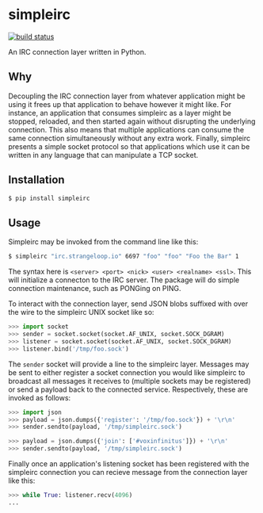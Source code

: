 # simpleirc

[![build status](https://secure.travis-ci.org/maxcountryman/simpleirc.png?branch=master)](https://travis-ci.org/#!/maxcountryman/simpleirc)

An IRC connection layer written in Python.

## Why

Decoupling the IRC connection layer from whatever application might be using it
frees up that application to behave however it might like. For instance, an
application that consumes simpleirc as a layer might be stopped, reloaded, and
then started again without disrupting the underlying connection. This also
means that multiple applications can consume the same connection simultaneously
without any extra work. Finally, simpleirc presents a simple socket protocol so
that applications which use it can be written in any language that can
manipulate a TCP socket.

## Installation

```sh
$ pip install simpleirc
```

## Usage

Simpleirc may be invoked from the command line like this:

```sh
$ simpleirc "irc.strangeloop.io" 6697 "foo" "foo" "Foo the Bar" 1
```

The syntax here is `<server> <port> <nick> <user> <realname> <ssl>`. This will
initialize a connecton to the IRC server. The package will do simple
connection maintenance, such as PONGing on PING.

To interact with the connection layer, send JSON blobs suffixed with <CR> <LF>
over the wire to the simpleirc UNIX socket like so:

```python
>>> import socket
>>> sender = socket.socket(socket.AF_UNIX, socket.SOCK_DGRAM)
>>> listener = socket.socket(socket.AF_UNIX, socket.SOCK_DGRAM)
>>> listener.bind('/tmp/foo.sock')
```

The `sender` socket will provide a line to the simpleirc layer. Messages may be
sent to either register a socket connection you would like simpleirc to
broadcast all messages it receives to (multiple sockets may be registered) or
send a payload back to the connected service. Respectively, these are invoked
as follows:

```python
>>> import json
>>> payload = json.dumps({'register': '/tmp/foo.sock'}) + '\r\n'
>>> sender.sendto(payload, '/tmp/simpleirc.sock')
```

```python
>>> payload = json.dumps({'join': ['#voxinfinitus']}) + '\r\n'
>>> sender.sendto(payload, '/tmp/simpleirc.sock')
```

Finally once an application's listening socket has been registered with the
simpleirc connection you can recieve message from the connection layer like
this:

```python
>>> while True: listener.recv(4096)
... 
```
